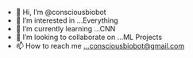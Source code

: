 - 👋 Hi, I’m @consciousbiobot
- 👀 I’m interested in ...Everything
- 🌱 I’m currently learning ...CNN
- 💞️ I’m looking to collaborate on ...ML Projects
- 📫 How to reach me ...consciousbiobot@gmail.com

<!---
consciousbiobot/consciousbiobot is a ✨ special ✨ repository because its `README.md` (this file) appears on your GitHub profile.
You can click the Preview link to take a look at your changes.
--->
